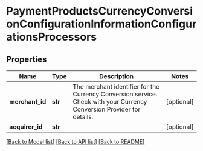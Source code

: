 # PaymentProductsCurrencyConversionConfigurationInformationConfigurationsProcessors

## Properties
Name | Type | Description | Notes
------------ | ------------- | ------------- | -------------
**merchant_id** | **str** | The merchant identifier for the Currency Conversion service. Check with your Currency Conversion Provider for details. | [optional] 
**acquirer_id** | **str** |  | [optional] 

[[Back to Model list]](../README.md#documentation-for-models) [[Back to API list]](../README.md#documentation-for-api-endpoints) [[Back to README]](../README.md)


